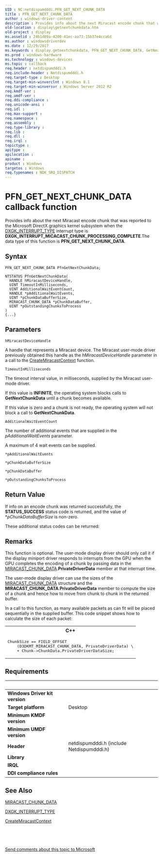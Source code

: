 ```yaml
---
UID : NC:netdispumdddi.PFN_GET_NEXT_CHUNK_DATA
title : PFN_GET_NEXT_CHUNK_DATA
author : windows-driver-content
description : Provides info about the next Miracast encode chunk that was reported to the Microsoft DirectX graphics kernel subsystem when the DXGK_INTERRUPT_TYPE interrupt type is DXGK_INTERRUPT_MICACAST_CHUNK_PROCESSING_COMPLETE.The data type of this function is PFN_GET_NEXT_CHUNK_DATA.
old-location : display\getnextchunkdata.htm
old-project : display
ms.assetid : 24b1d89a-4200-41ec-aa73-15b37e4cca6d
ms.author : windowsdriverdev
ms.date : 12/29/2017
ms.keywords : display.getnextchunkdata, PFN_GET_NEXT_CHUNK_DATA, GetNextChunkData callback function [Display Devices], GetNextChunkData, PFN_GET_NEXT_CHUNK_DATA, PFN_GET_NEXT_CHUNK_DATA, netdispumdddi/GetNextChunkData
ms.prod : windows-hardware
ms.technology : windows-devices
ms.topic : callback
req.header : netdispumdddi.h
req.include-header : Netdispumdddi.h
req.target-type : Desktop
req.target-min-winverclnt : Windows 8.1
req.target-min-winversvr : Windows Server 2012 R2
req.kmdf-ver : 
req.umdf-ver : 
req.ddi-compliance : 
req.unicode-ansi : 
req.idl : 
req.max-support : 
req.namespace : 
req.assembly : 
req.type-library : 
req.lib : 
req.dll : 
req.irql : 
topictype : 
apitype : 
apilocation : 
apiname : 
product : Windows
targetos : Windows
req.typenames : NDK_SRQ_DISPATCH
---
```



# PFN_GET_NEXT_CHUNK_DATA callback function
Provides info about the next Miracast encode chunk that was reported to the Microsoft DirectX graphics kernel subsystem when the <a href="..\d3dkmddi\ne-d3dkmddi-_dxgk_interrupt_type.md">DXGK_INTERRUPT_TYPE</a> interrupt type is  <b>DXGK_INTERRUPT_MICACAST_CHUNK_PROCESSING_COMPLETE</b>.The data type of this function is <b>PFN_GET_NEXT_CHUNK_DATA</b>.

## Syntax

```
PFN_GET_NEXT_CHUNK_DATA PfnGetNextChunkData;

NTSTATUS PfnGetNextChunkData(
  HANDLE hMiracastDeviceHandle,
  UINT TimeoutInMilliseconds,
  UINT AdditionalWaitEventCount,
  HANDLE *pAdditionalWaitEvents,
  UINT *pChunkDataBufferSize,
  MIRACAST_CHUNK_DATA *pChunkDataBuffer,
  UINT *pOutstandingChunksToProcess
)
{...}
```

## Parameters

`hMiracastDeviceHandle`

A handle that represents a Miracast device. The Miracast user-mode driver previously obtained this handle as the <i>hMiracastDeviceHandle</i> parameter in a call to the <a href="..\netdispumdddi\nc-netdispumdddi-pfn_create_miracast_context.md">CreateMiracastContext</a> function.

`TimeoutInMilliseconds`

The timeout interval value, in milliseconds, supplied by the Miracast user-mode driver.

If this value is <b>INFINITE</b>, the operating system blocks calls to <b>GetNextChunkData</b> until a chunk becomes available.

If this value is zero and a chunk is not ready, the operating system will not block a call to <b>GetNextChunkData</b>.

`AdditionalWaitEventCount`

The number of additional events that are supplied in the <i>pAdditionalWaitEvents</i> parameter.

 A maximum of 4 wait events can be supplied.

`*pAdditionalWaitEvents`



`*pChunkDataBufferSize`



`*pChunkDataBuffer`



`*pOutstandingChunksToProcess`




## Return Value

If info on an encode chunk was returned successfully, the <b>STATUS_SUCCESS</b> status code is returned, and the value of *<i>pChunkDataBufferSize</i> is non-zero.

These additional status codes can be returned:

## Remarks

This function is optional. The user-mode display driver should only call it if the display miniport driver responds to  interrupts from the GPU when the GPU completes the encoding of a chunk by passing data in the <a href="..\netdispumdddi\ns-netdispumdddi-miracast_chunk_data.md">MIRACAST_CHUNK_DATA</a>.<b>PrivateDriverData</b> member at that interrupt time.

The user-mode display driver can use the sizes of the <a href="..\netdispumdddi\ns-netdispumdddi-miracast_chunk_data.md">MIRACAST_CHUNK_DATA</a> structure and the <b>MIRACAST_CHUNK_DATA</b>.<b>PrivateDriverData</b> member to compute the size of a chunk and hence how to move from chunk to chunk in the returned buffer.

In a call to this function, as many available packets as can fit will be placed sequentially in the supplied buffer. This code snippet shows how to calculate the size of each packet:
<div class="code"><span codelanguage="ManagedCPlusPlus"><table>
<tr>
<th>C++</th>
</tr>
<tr>
<td>
<pre>ChunkSize == FIELD_OFFSET
    (D3DKMT_MIRACAST_CHUNK_DATA, PrivateDriverData) \
    + Chunk-&gt;ChunkData.PrivateDriverDataSize;</pre>
</td>
</tr>
</table></span></div>

## Requirements
| &nbsp; | &nbsp; |
| ---- |:---- |
| **Windows Driver kit version** |  |
| **Target platform** | Desktop |
| **Minimum KMDF version** |  |
| **Minimum UMDF version** |  |
| **Header** | netdispumdddi.h (include Netdispumdddi.h) |
| **Library** |  |
| **IRQL** |  |
| **DDI compliance rules** |  |

## See Also

<a href="..\netdispumdddi\ns-netdispumdddi-miracast_chunk_data.md">MIRACAST_CHUNK_DATA</a>

<a href="..\d3dkmddi\ne-d3dkmddi-_dxgk_interrupt_type.md">DXGK_INTERRUPT_TYPE</a>

<a href="..\netdispumdddi\nc-netdispumdddi-pfn_create_miracast_context.md">CreateMiracastContext</a>

 

 

<a href="mailto:wsddocfb@microsoft.com?subject=Documentation%20feedback [display\display]:%20PFN_GET_NEXT_CHUNK_DATA callback function%20 RELEASE:%20(12/29/2017)&amp;body=%0A%0APRIVACY STATEMENT%0A%0AWe use your feedback to improve the documentation. We don't use your email address for any other purpose, and we'll remove your email address from our system after the issue that you're reporting is fixed. While we're working to fix this issue, we might send you an email message to ask for more info. Later, we might also send you an email message to let you know that we've addressed your feedback.%0A%0AFor more info about Microsoft's privacy policy, see http://privacy.microsoft.com/en-us/default.aspx." title="Send comments about this topic to Microsoft">Send comments about this topic to Microsoft</a>